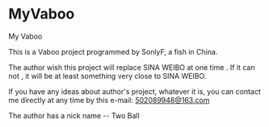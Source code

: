 MyVaboo
=======

My Vaboo

This is a Vaboo project programmed by SonlyF, a fish in China.

The author wish this project will replace SINA WEIBO at one time . If it can not , it will be at least something very close to SINA WEIBO.

If you have any ideas about author's project, whatever it is, you can contact me directly at any time by this e-mail: 502089948@163.com

The author has a nick name -- Two Ball

